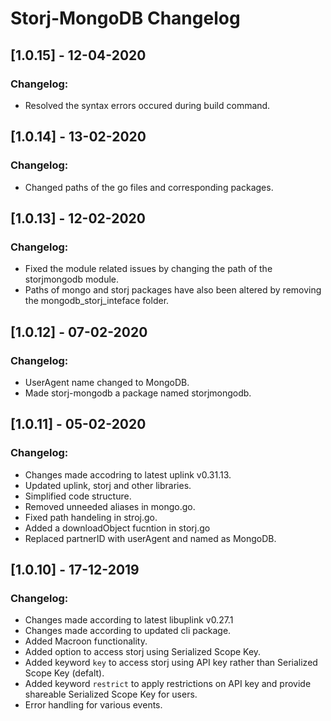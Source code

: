 # Storj-MongoDB Changelog

## [1.0.15] - 12-04-2020
### Changelog:
* Resolved the syntax errors occured during build command.

## [1.0.14] - 13-02-2020
### Changelog:
* Changed paths of the go files and corresponding packages.


## [1.0.13] - 12-02-2020
### Changelog:
* Fixed the module related issues by changing the path of the storjmongodb module.
* Paths of mongo and storj packages have also been altered by removing the mongodb_storj_inteface folder.

## [1.0.12] - 07-02-2020
### Changelog:
* UserAgent name changed to MongoDB.
* Made storj-mongodb a package named storjmongodb.

## [1.0.11] - 05-02-2020
### Changelog:
* Changes made accodring to latest uplink v0.31.13.
* Updated uplink, storj and other libraries.
* Simplified code structure.
* Removed unneeded aliases in mongo.go.
* Fixed path handeling in stroj.go.
* Added a downloadObject fucntion in storj.go
* Replaced partnerID with userAgent and named as MongoDB.

## [1.0.10] - 17-12-2019
### Changelog:
* Changes made according to latest libuplink v0.27.1
* Changes made according to updated cli package.
* Added Macroon functionality.
* Added option to access storj using Serialized Scope Key. 
* Added keyword `key` to access storj using API key rather than Serialized Scope Key (defalt).
* Added keyword `restrict` to apply restrictions on API key and provide shareable Serialized Scope Key for users.
* Error handling for various events.
